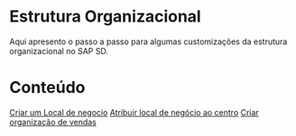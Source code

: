 # Estrutura Organizacional

Aqui apresento o passo a passo para algumas customizações da estrutura organizacional no SAP SD.

# Conteúdo

[Criar um Local de negocio](./criar-local-de-negocio.md)
[Atribuir local de negócio ao centro](./atribuir-local-de-negocio-ao-centro.md)
[Criar organização de vendas](./criar-organizacao-vendas.md)

